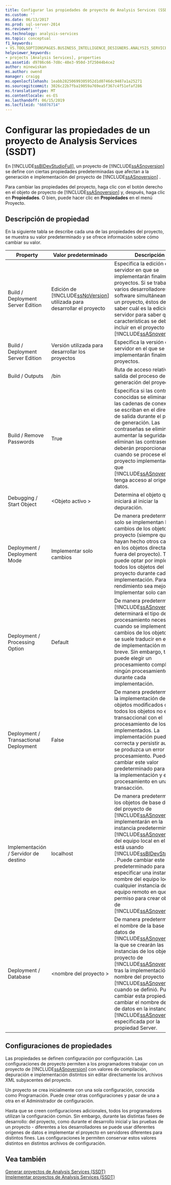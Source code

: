 ```yaml
---
title: Configurar las propiedades de proyecto de Analysis Services (SSDT) | Microsoft Docs
ms.custom: ''
ms.date: 06/13/2017
ms.prod: sql-server-2014
ms.reviewer: ''
ms.technology: analysis-services
ms.topic: conceptual
f1_keywords:
- VS.TOOLSOPTIONSPAGES.BUSINESS_INTELLIGENCE_DESIGNERS.ANALYSIS_SERVICES_DESIGNERS.GENERAL
helpviewer_keywords:
- projects [Analysis Services], properties
ms.assetid: d9786c66-7d8c-48e3-950d-3f25044b4ce2
author: minewiskan
ms.author: owend
manager: craigg
ms.openlocfilehash: 1eabb28250699305952d1d0746dc9487a1a25271
ms.sourcegitcommit: 3026c22b7fba19059a769ea5f367c4f51efaf286
ms.translationtype: MT
ms.contentlocale: es-ES
ms.lasthandoff: 06/15/2019
ms.locfileid: "66076714"
---
```

# <a name="configure-analysis-services-project-properties-ssdt"></a>Configurar las propiedades de un proyecto de Analysis Services (SSDT)
  En [!INCLUDE[ssBIDevStudioFull](../../includes/ssbidevstudiofull-md.md)], un proyecto de [!INCLUDE[ssASnoversion](../../includes/ssasnoversion-md.md)] se define con ciertas propiedades predeterminadas que afectan a la generación e implementación del proyecto de [!INCLUDE[ssASnoversion](../../includes/ssasnoversion-md.md)] .  
  
 Para cambiar las propiedades del proyecto, haga clic con el botón derecho en el objeto de proyecto de [!INCLUDE[ssASnoversion](../../includes/ssasnoversion-md.md)] y, después, haga clic en **Propiedades**. O bien, puede hacer clic en **Propiedades** en el menú Proyecto.  
  
## <a name="property-description"></a>Descripción de propiedad  
 En la siguiente tabla se describe cada una de las propiedades del proyecto, se muestra su valor predeterminado y se ofrece información sobre cómo cambiar su valor.  
  
|Property|Valor predeterminado|Descripción|  
|--------------|---------------------|-----------------|  
|Build / Deployment Server Edition|Edición de [!INCLUDE[ssNoVersion](../../includes/ssnoversion-md.md)] utilizada para desarrollar el proyecto|Especifica la edición del servidor en que se implementarán finalmente los proyectos. Si se trabaja con varios desarrolladores de software simultáneamente en un proyecto, éstos deben saber cuál es la edición del servidor para saber qué características se deben incluir en el proyecto de [!INCLUDE[ssASnoversion](../../includes/ssasnoversion-md.md)] .|  
|Build / Deployment Server Edition|Versión utilizada para desarrollar los proyectos|Especifica la versión del servidor en el que se implementarán finalmente los proyectos.|  
|Build / Outputs|/bin|Ruta de acceso relativa de la salida del proceso de generación del proyecto.|  
|Build / Remove Passwords|True|Especifica si las contraseñas conocidas se eliminarán de las cadenas de conexión que se escriban en el directorio de salida durante el proceso de generación. Las contraseñas se eliminan para aumentar la seguridad. Si se eliminan las contraseñas, deberán proporcionarse cuando se procese el proyecto implementado para que [!INCLUDE[ssASnoversion](../../includes/ssasnoversion-md.md)] tenga acceso al origen de datos.|  
|Debugging / Start Object|\<Objeto activo >|Determina el objeto que se iniciará al iniciar la depuración.|  
|Deployment / Deployment Mode|Implementar solo cambios|De manera predeterminada, solo se implementan los cambios de los objetos del proyecto (siempre que no se hayan hecho otros cambios en los objetos directamente fuera del proyecto). También puede optar por implementar todos los objetos del proyecto durante cada implementación. Para que el rendimiento sea mejor, use Implementar solo cambios.|  
|Deployment / Processing Option|Default|De manera predeterminada, [!INCLUDE[ssASnoversion](../../includes/ssasnoversion-md.md)] determinará el tipo de procesamiento necesario cuando se implementen los cambios de los objetos. Eso se suele traducir en el tiempo de implementación más breve. Sin embargo, también puede elegir un procesamiento completo o ningún procesamiento durante cada implementación.|  
|Deployment / Transactional Deployment|False|De manera predeterminada, la implementación de los objetos modificados o de todos los objetos no es transaccional con el procesamiento de los objetos implementados. La implementación puede ser correcta y persistir aunque se produzca un error de procesamiento. Puede cambiar este valor predeterminado para incluir la implementación y el procesamiento en una sola transacción.|  
|Implementación / Servidor de destino|localhost|De manera predeterminada, los objetos de base de datos del proyecto de [!INCLUDE[ssASnoversion](../../includes/ssasnoversion-md.md)] se implementarán en la instancia predeterminada de [!INCLUDE[ssASnoversion](../../includes/ssasnoversion-md.md)] del equipo local en el que se está usando [!INCLUDE[ssBIDevStudioFull](../../includes/ssbidevstudiofull-md.md)] . Puede cambiar este valor predeterminado para especificar una instancia con nombre del equipo local o cualquier instancia de un equipo remoto en que tenga permiso para crear objetos de [!INCLUDE[ssASnoversion](../../includes/ssasnoversion-md.md)] .|  
|Deployment / Database|\<nombre del proyecto >|De manera predeterminada, el nombre de la base de datos de [!INCLUDE[ssASnoversion](../../includes/ssasnoversion-md.md)] en la que se crearán las instancias de los objetos del proyecto de [!INCLUDE[ssASnoversion](../../includes/ssasnoversion-md.md)] tras la implementación es el nombre del proyecto de [!INCLUDE[ssASnoversion](../../includes/ssasnoversion-md.md)] cuando se definió. Puede cambiar esta propiedad para cambiar el nombre de la base de datos en la instancia de [!INCLUDE[ssASnoversion](../../includes/ssasnoversion-md.md)] especificada por la propiedad Server.|  
  
## <a name="property-configurations"></a>Configuraciones de propiedades  
 Las propiedades se definen configuración por configuración. Las configuraciones de proyecto permiten a los programadores trabajar con un proyecto de [!INCLUDE[ssASnoversion](../../includes/ssasnoversion-md.md)] con valores de compilación, depuración e implementación distintos sin editar directamente los archivos XML subyacentes del proyecto.  
  
 Un proyecto se crea inicialmente con una sola configuración, conocida como Programación. Puede crear otras configuraciones y pasar de una a otra en el Administrador de configuración.  
  
 Hasta que se creen configuraciones adicionales, todos los programadores utilizan la configuración común. Sin embargo, durante las distintas fases de desarrollo: del proyecto, como durante el desarrollo inicial y las pruebas de un proyecto - diferentes a los desarrolladores se puede usar diferentes orígenes de datos e implementar el proyecto en servidores diferentes para distintos fines. Las configuraciones le permiten conservar estos valores distintos en distintos archivos de configuración.  
  
## <a name="see-also"></a>Vea también  
 [Generar proyectos de Analysis Services &#40;SSDT&#41;](build-analysis-services-projects-ssdt.md)   
 [Implementar proyectos de Analysis Services &#40;SSDT&#41;](deploy-analysis-services-projects-ssdt.md)  
  
  
